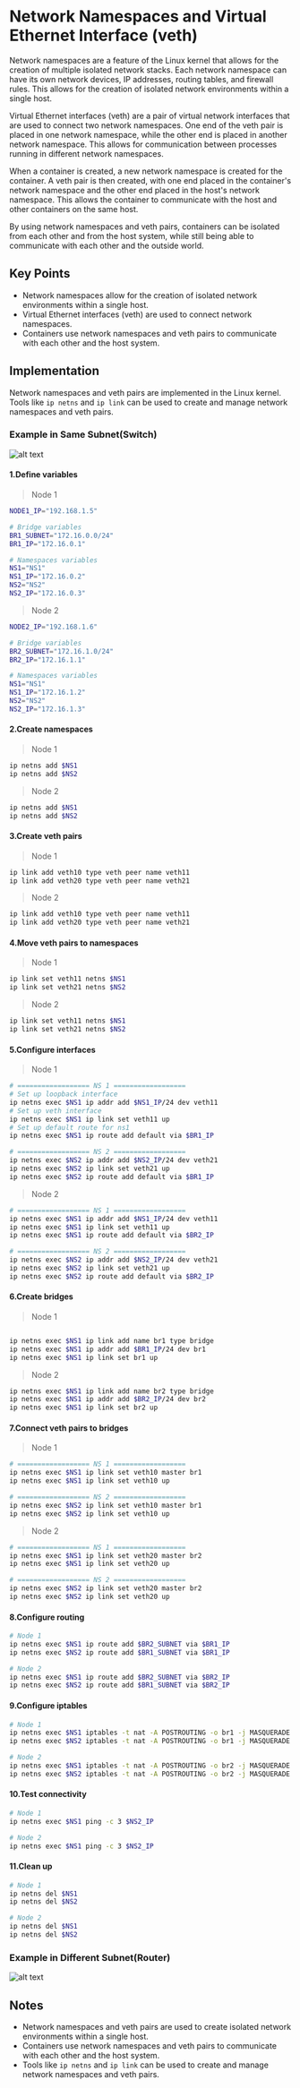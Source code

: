 # Network Namespaces and Virtual Ethernet Interface (veth)

Network namespaces are a feature of the Linux kernel that allows for the creation of multiple isolated network stacks. Each network namespace can have its own network devices, IP addresses, routing tables, and firewall rules. This allows for the creation of isolated network environments within a single host.

Virtual Ethernet interfaces (veth) are a pair of virtual network interfaces that are used to connect two network namespaces. One end of the veth pair is placed in one network namespace, while the other end is placed in another network namespace. This allows for communication between processes running in different network namespaces.

When a container is created, a new network namespace is created for the container. A veth pair is then created, with one end placed in the container's network namespace and the other end placed in the host's network namespace. This allows the container to communicate with the host and other containers on the same host.

By using network namespaces and veth pairs, containers can be isolated from each other and from the host system, while still being able to communicate with each other and the outside world.

## Key Points

- Network namespaces allow for the creation of isolated network environments within a single host.
- Virtual Ethernet interfaces (veth) are used to connect network namespaces.
- Containers use network namespaces and veth pairs to communicate with each other and the host system.

## Implementation

Network namespaces and veth pairs are implemented in the Linux kernel. Tools like `ip netns` and `ip link` can be used to create and manage network namespaces and veth pairs.

### Example in Same Subnet(Switch)

![alt text](image.png)

#### 1.Define variables

> Node 1

```bash
NODE1_IP="192.168.1.5"

# Bridge variables
BR1_SUBNET="172.16.0.0/24"
BR1_IP="172.16.0.1"

# Namespaces variables
NS1="NS1"
NS1_IP="172.16.0.2"
NS2="NS2"
NS2_IP="172.16.0.3"
```

> Node 2

```bash
NODE2_IP="192.168.1.6"

# Bridge variables
BR2_SUBNET="172.16.1.0/24"
BR2_IP="172.16.1.1"

# Namespaces variables
NS1="NS1"
NS1_IP="172.16.1.2"
NS2="NS2"
NS2_IP="172.16.1.3"
```

#### 2.Create namespaces

> Node 1

```bash
ip netns add $NS1
ip netns add $NS2
```

> Node 2

```bash
ip netns add $NS1
ip netns add $NS2
```

#### 3.Create veth pairs

> Node 1

```bash
ip link add veth10 type veth peer name veth11
ip link add veth20 type veth peer name veth21
```

> Node 2

```bash
ip link add veth10 type veth peer name veth11
ip link add veth20 type veth peer name veth21
```

#### 4.Move veth pairs to namespaces

> Node 1

```bash
ip link set veth11 netns $NS1
ip link set veth21 netns $NS2
```

> Node 2

```bash
ip link set veth11 netns $NS1
ip link set veth21 netns $NS2
```

#### 5.Configure interfaces

> Node 1

```bash
# ================== NS 1 ==================
# Set up loopback interface
ip netns exec $NS1 ip addr add $NS1_IP/24 dev veth11
# Set up veth interface
ip netns exec $NS1 ip link set veth11 up
# Set up default route for ns1
ip netns exec $NS1 ip route add default via $BR1_IP

# ================== NS 2 ==================
ip netns exec $NS2 ip addr add $NS2_IP/24 dev veth21
ip netns exec $NS2 ip link set veth21 up
ip netns exec $NS2 ip route add default via $BR1_IP
```

> Node 2

```bash
# ================== NS 1 ==================
ip netns exec $NS1 ip addr add $NS1_IP/24 dev veth11
ip netns exec $NS1 ip link set veth11 up
ip netns exec $NS1 ip route add default via $BR2_IP

# ================== NS 2 ==================
ip netns exec $NS2 ip addr add $NS2_IP/24 dev veth21
ip netns exec $NS2 ip link set veth21 up
ip netns exec $NS2 ip route add default via $BR2_IP
```

#### 6.Create bridges

> Node 1

```bash

ip netns exec $NS1 ip link add name br1 type bridge
ip netns exec $NS1 ip addr add $BR1_IP/24 dev br1
ip netns exec $NS1 ip link set br1 up
```

> Node 2

```bash
ip netns exec $NS1 ip link add name br2 type bridge
ip netns exec $NS1 ip addr add $BR2_IP/24 dev br2
ip netns exec $NS1 ip link set br2 up
```

#### 7.Connect veth pairs to bridges

> Node 1

```bash
# ================== NS 1 ==================
ip netns exec $NS1 ip link set veth10 master br1
ip netns exec $NS1 ip link set veth10 up

# ================== NS 2 ==================
ip netns exec $NS2 ip link set veth10 master br1
ip netns exec $NS2 ip link set veth10 up
```

> Node 2

```bash
# ================== NS 1 ==================
ip netns exec $NS1 ip link set veth20 master br2
ip netns exec $NS1 ip link set veth20 up

# ================== NS 2 ==================
ip netns exec $NS2 ip link set veth20 master br2
ip netns exec $NS2 ip link set veth20 up
```

#### 8.Configure routing

```bash
# Node 1
ip netns exec $NS1 ip route add $BR2_SUBNET via $BR1_IP
ip netns exec $NS2 ip route add $BR1_SUBNET via $BR1_IP
```

```bash
# Node 2
ip netns exec $NS1 ip route add $BR2_SUBNET via $BR2_IP
ip netns exec $NS2 ip route add $BR1_SUBNET via $BR2_IP
```

#### 9.Configure iptables

```bash
# Node 1
ip netns exec $NS1 iptables -t nat -A POSTROUTING -o br1 -j MASQUERADE
ip netns exec $NS2 iptables -t nat -A POSTROUTING -o br1 -j MASQUERADE
```

```bash
# Node 2
ip netns exec $NS1 iptables -t nat -A POSTROUTING -o br2 -j MASQUERADE
ip netns exec $NS2 iptables -t nat -A POSTROUTING -o br2 -j MASQUERADE
```

#### 10.Test connectivity

```bash
# Node 1
ip netns exec $NS1 ping -c 3 $NS2_IP
```

```bash
# Node 2
ip netns exec $NS1 ping -c 3 $NS2_IP
```

#### 11.Clean up

```bash
# Node 1
ip netns del $NS1
ip netns del $NS2
```

```bash
# Node 2
ip netns del $NS1
ip netns del $NS2
```

### Example in Different Subnet(Router)

![alt text](image-1.png)

## Notes

- Network namespaces and veth pairs are used to create isolated network environments within a single host.
- Containers use network namespaces and veth pairs to communicate with each other and the host system.
- Tools like `ip netns` and `ip link` can be used to create and manage network namespaces and veth pairs.
